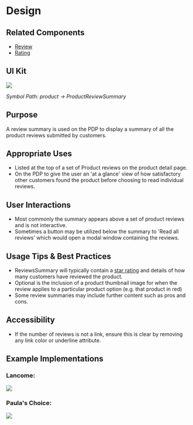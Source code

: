 # Design

## Related Components

- [Review](#!/Review)
- [Rating](#!/Rating)

## UI Kit

![](../../assets/images/components/review-summary/reviewsummary-uikit.png)

*Symbol Path: product -> ProductReviewSummary*

## Purpose

A review summary is used on the PDP to display a summary of all the product reviews submitted by customers.

## Appropriate Uses

- Listed at the top of a set of Product reviews on the product detail page.
- On the PDP to give the user an 'at a glance' view of how satisfactory other customers found the product before choosing to read individual reviews.

## User Interactions

- Most commonly the summary appears above a set of product reviews and is not interactive.
- Sometimes a button may be utilized below the summary to 'Read all reviews' which would open a modal window containing the reviews.

## Usage Tips & Best Practices

- ReviewsSummary will typically contain a [star rating](#!/Rating) and details of how many customers have reviewed the product.
- Optional is the inclusion of a product thumbnail image for when the review applies to a particular product option (e.g. that product in red)
- Some review summaries may include further content such as pros and cons.

## Accessibility

- If the number of reviews is not a link, ensure this is clear by removing any link color or underline attribute.

## Example Implementations

### Lancome:

![](../../assets/images/components/review-summary/reviewsummary-lancome.png)

### Paula's Choice:

![](../../assets/images/components/review-summary/reviewsummary-paulas.png)
